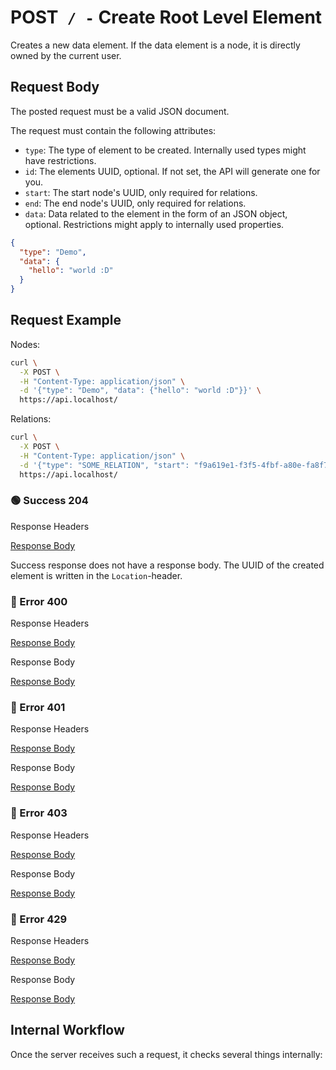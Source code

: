# <span class="method-post">POST</span>` / -` Create Root Level Element

<!-- panels:start -->
<!-- div:left-panel -->

Creates a new data element. If the data element is a node, it is directly owned by the current user.

## Request Body

The posted request must be a valid JSON document.

The request must contain the following attributes:

- `type`: The type of element to be created. Internally used types might have restrictions.
- `id`: The elements UUID, optional. If not set, the API will generate one for you.
- `start`: The start node's UUID, only required for relations.
- `end`: The end node's UUID, only required for relations.
- `data`: Data related to the element in the form of an JSON object, optional. Restrictions might apply to internally
  used properties.

```json
{
  "type": "Demo",
  "data": {
    "hello": "world :D"
  }
}
```

## Request Example

Nodes:

```bash
curl \
  -X POST \
  -H "Content-Type: application/json" \
  -d '{"type": "Demo", "data": {"hello": "world :D"}}' \
  https://api.localhost/
```

Relations:

```bash
curl \
  -X POST \
  -H "Content-Type: application/json" \
  -d '{"type": "SOME_RELATION", "start": "f9a619e1-f3f5-4fbf-a80e-fa8f7dd88103", "end": "ecfe46ff-d3c7-4ca7-9b41-9be5476d36e0"}' \
  https://api.localhost/
```

<!-- tabs:start -->

### **🟢 Success 204**

<div class="code-title auto-refresh">Response Headers</div>

[Response Body](./post-index/204-response-header.txt ':include :type=code')

Success response does not have a response body. The UUID of the created element is written in the `Location`-header.

### **🔴 Error 400**

<div class="code-title auto-refresh">Response Headers</div>

[Response Body](./post-index/400-response-header.txt ':include :type=code')

<div class="code-title auto-refresh">Response Body</div>

[Response Body](./post-index/400-response-body.json ':include :type=code problem+json')

### **🔴 Error 401**

<div class="code-title auto-refresh">Response Headers</div>

[Response Body](./post-index/401-response-header.txt ':include :type=code')

<div class="code-title auto-refresh">Response Body</div>

[Response Body](./post-index/401-response-body.json ':include :type=code problem+json')

### **🔴 Error 403**

<div class="code-title auto-refresh">Response Headers</div>

[Response Body](./post-index/403-response-header.txt ':include :type=code')

<div class="code-title auto-refresh">Response Body</div>

[Response Body](./post-index/403-response-body.json ':include :type=code problem+json')

### **🔴 Error 429**

<div class="code-title">Response Headers</div>

[Response Body](./post-index/429-response-header.txt ':include :type=code')

<div class="code-title">Response Body</div>

[Response Body](./post-index/429-response-body.json ':include :type=code problem+json')

<!-- tabs:end -->

<!-- div:right-panel -->

## Internal Workflow

Once the server receives such a request, it checks several things internally:

<div id="graph-container-1" class="graph-container" style="height:2200px"></div>

<!-- panels:end -->

<script>
G6.registerEdge('polyline-edge', {
  draw(cfg, group) {
    const { startPoint, endPoint } = cfg;
    const hgap = Math.abs(endPoint.x - startPoint.x);

    const path = [
      ['M', startPoint.x, startPoint.y],
      [
        'C',
        startPoint.x + hgap / 4,
        startPoint.y,
        endPoint.x - hgap / 2,
        endPoint.y,
        endPoint.x,
        endPoint.y,
      ],
    ];
    const shape = group.addShape('path', {
      attrs: {
        stroke: '#AAB7C4',
        path,
      },
      name: 'path-shape',
    });
    const midPoint = {
      x: (startPoint.x + endPoint.x) / 2,
      y: (startPoint.y + endPoint.y) / 2,
    };
    const label = group.addShape('text', {
      attrs: {
        text: cfg.label + '###########',
        x: midPoint.x,
        y: midPoint.y,
        textAlign: 'center',
        textBaseline: 'middle',
        fill: '#000',
        fontSize: 14,
      },
      name: 'label-shape',
    });
    return shape;
  },
});
renderWorkflow(document.getElementById('graph-container-1'), {
  nodes: [
    { id: 'init', ...workflowStart, label: 'server receives POST-request' },
    { id: 'checkToken', ...workflowDecision, label: 'does request contain token?' },
    { id: 'noTokenAction', ...workflowStep, label: "use default anonymous\nuser for auth" },
    { id: 'checkTokenValidity', ...workflowDecision, label: 'is token valid?' },
    { id: 'checkRateLimit', ...workflowDecision, label: "does request exceed\nrate limit?" },
    { id: 'checkId', ...workflowDecision, label: "is id provided?" },
    { id: 'generateId', ...workflowStep, label: "generate new id" },
    { id: 'useProvidedId', ...workflowStep, label: "use provided id" },
    { id: 'checkType', ...workflowStep, label: "is type provided?" },
    { id: 'checkStart', ...workflowDecision, label: "is start provided?" },
    { id: 'checkEnd', ...workflowDecision, label: "is end provided?" },
    { id: 'checkStartExistence', ...workflowDecision, label: "does start element exist?" },
    { id: 'checkStartAccess', ...workflowDecision, label: "has user CREATE access\nto start element?" },
    { id: 'checkStartNode', ...workflowDecision, label: "is start element node?" },
    { id: 'error404-1', ...workflowEndError, label: "return 404" },
    { id: 'error400-1', ...workflowEndError, label: "return 400" },
    { id: 'checkEndExistence', ...workflowDecision, label: "does end element exist?" },
    { id: 'checkEndAccess', ...workflowDecision, label: "has user READ access\nto end element?" },
    { id: 'checkEndNode', ...workflowDecision, label: "is end element node?" },
    { id: 'error404-2', ...workflowEndError, label: "return 404" },
    { id: 'error400-2', ...workflowEndError, label: "return 400" },
    { id: 'checkStartAndEndProperties', ...workflowDecision, label: "are both start and end\neither given or missing?" },
    { id: 'checkIdExistence', ...workflowDecision, label: "is element id free?" },
    { id: 'isNode', ...workflowDecision, label: "is element node?" },
    { id: 'createOwns', ...workflowStep, label: "add relation:\n(user)-[:OWNS]->(element)" },
    { id: 'createCreated', ...workflowStep, label: "add relation:\n(user)-[:CREATED]->(element)" },
    { id: 'createAndFlush', ...workflowStep, label: 'create and flush data' },
    { id: 'error400', ...workflowEndError, label: "return 400" },
    { id: 'error401', ...workflowEndError, label: "return 401" },
    { id: 'error404-2', ...workflowEndError, label: "return 404" },
    { id: 'error429', ...workflowEndError, label: 'return 429' },
    { id: 'success204', ...workflowEndSuccess , label: "return 204"},
  ],
  edges: [
    { source: 'init', target: 'checkToken', label: '' },
    { source: 'checkToken', target: 'noTokenAction', label: 'no' },
    { source: 'checkToken', target: 'checkTokenValidity', label: 'yes' },
    { source: 'checkTokenValidity', target: 'checkRateLimit', label: 'yes' },
    { source: 'checkTokenValidity', target: 'error401', label: 'no' },
    { source: 'checkRateLimit', target: 'checkId', label: 'no' },
    { source: 'checkRateLimit', target: 'error429', label: 'yes' },
    { source: 'checkId', target: 'generateId', label: 'no' },
    { source: 'checkId', target: 'useProvidedId', label: 'yes' },
    { source: 'generateId', target: 'checkType' },
    { source: 'useProvidedId', target: 'checkType' },
    { source: 'checkType', target: 'checkStart', label: 'yes' },
    { source: 'checkType', target: 'error400', label: 'no' },
    { source: 'checkStart', target: 'checkEnd', label: 'no' },
    { source: 'checkStart', target: 'checkStartExistence', label: 'yes' },
    { source: 'checkStartExistence', target: 'checkStartAccess', label: 'yes' },
    { source: 'checkStartAccess', target: 'checkStartNode', label: 'yes' },
    { source: 'checkStartNode', target: 'checkEnd', label: 'yes' },
    { source: 'checkStartExistence', target: 'error404-1', label: 'no' },
    { source: 'checkStartAccess', target: 'error404-1', label: 'no' },
    { source: 'checkStartNode', target: 'error400-1', label: 'no' },
    { source: 'checkEnd', target: 'checkStartAndEndProperties', label: 'no' },
    { source: 'checkEnd', target: 'checkEndExistence', label: 'yes' },
    { source: 'checkEndExistence', target: 'checkEndAccess', label: 'yes' },
    { source: 'checkEndAccess', target: 'checkEndNode', label: 'yes' },
    { source: 'checkEndExistence', target: 'error404-2', label: 'no' },
    { source: 'checkEndAccess', target: 'error404-2', label: 'no' },
    { source: 'checkEndNode', target: 'error400-2', label: 'no' },
    { source: 'checkEndNode', target: 'checkStartAndEndProperties', label: 'yes' },
    { source: 'checkStartAndEndProperties', target: 'checkIdExistence', label: 'yes' },
    { source: 'checkStartAndEndProperties', target: 'error400-2', label: 'no' },
    { source: 'checkIdExistence', target: 'isNode', label: 'yes' },
    { source: 'checkIdExistence', target: 'error400-2', label: 'no' },
    { source: 'isNode', target: 'createAndFlush', label: 'no' },
    { source: 'isNode', target: 'createOwns', label: 'yes' },
    { source: 'createOwns', target: 'createCreated' },
    { source: 'createCreated', target: 'createAndFlush' },
    { source: 'createAndFlush', target: 'success204' },
    { source: 'noTokenAction', target: 'checkRateLimit', label: '', type2: 'polyline-edge' }
  ],
}, 'TB');
</script>

